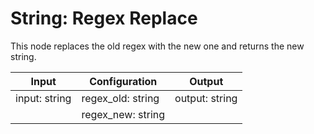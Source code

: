 # String: Regex Replace

This node replaces the old regex with the new one and returns the new string.

| Input         | Configuration     | Output         |
| ------------- | -------------     | -------------- |
| input: string | regex_old: string | output: string |
|               | regex_new: string |                |
